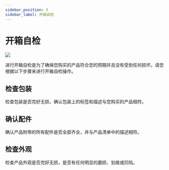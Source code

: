 ```yaml
---
sidebar_position: 3
sidebar_label: 开箱自检
---
```


# 开箱自检


![](https://wiki-media-ef.oss-cn-hongkong.aliyuncs.com/docs/microbit/wisdom-life/microbit-smart-life-kit/images/smart-life-packing-list.png)

进行开箱自检是为了确保您购买的产品符合您的预期并且没有受到任何损坏。请您根据以下步骤来进行开箱自检操作。

## 检查包装

检查包装是否完好无损，确认包装上的标签和描述与您购买的产品相符。

## 确认配件

确认产品附带的所有配件是否全部齐全，并与产品清单中的描述相符。

## 检查外观
检查产品外观是否完好无损，是否有任何明显的磨损、划痕或凹陷。
